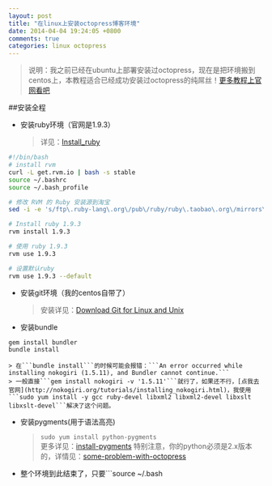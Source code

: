 ```yaml
---
layout: post
title: "在linux上安装octopress博客环境"
date: 2014-04-04 19:24:05 +0800
comments: true
categories: linux octopress
---
```

> 说明：我之前已经在ubuntu上部署安装过octopress，现在是把环境搬到centos上，本教程适合已经成功安装过octopress的纯屌丝！[更多教程上官网看吧](http://octopress.org/docs)  

##安装全程
* 安装ruby环境（官网是1.9.3）
	> 详见：[Install_ruby](http://vblog.vell001.ml/2014/03/24/install-ruby.html)  
``` sh
#!/bin/bash
# install rvm
curl -L get.rvm.io | bash -s stable
source ~/.bashrc
source ~/.bash_profile

# 修改 RVM 的 Ruby 安装源到淘宝
sed -i -e 's/ftp\.ruby-lang\.org\/pub\/ruby/ruby\.taobao\.org\/mirrors\/ruby/g' ~/.rvm/config/db

# Install ruby 1.9.3
rvm install 1.9.3

# 使用 ruby 1.9.3
rvm use 1.9.3

# 设置默认ruby
rvm use 1.9.3 --default 
```

<!-- more -->
* 安装git环境（我的centos自带了）
	> 安装详见：[Download Git for Linux and Unix](http://git-scm.com/download/linux)
	> 
* 安装bundle  
``` sh
gem install bundler
bundle install 
```
	> 在```bundle install```的时候可能会报错：```An error occurred while installing nokogiri (1.5.11), and Bundler cannot continue.```  
	> 一般直接```gem install nokogiri -v '1.5.11'```就行了，如果还不行，[点我去官网](http://nokogiri.org/tutorials/installing_nokogiri.html)，我使用```sudo yum install -y gcc ruby-devel libxml2 libxml2-devel libxslt libxslt-devel```解决了这个问题。

* 安装pygments(用于语法高亮)
	> ```sudo yum install python-pygments```  
	> 更多详见：[install-pygments](http://vblog.vell001.ml/2014/03/24/install-pygments.html)
	> 特别注意，你的python必须是2.x版本的，详情见：[some-problem-with-octopress](http://vblog.vell001.ml/2014/03/23/some-problem-with-octopress.html)

* 整个环境到此结束了，只要```source ~/.bash